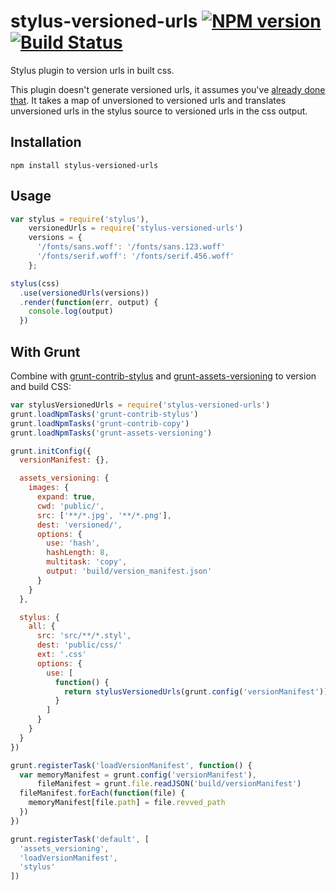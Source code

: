 stylus-versioned-urls [![NPM version](https://badge.fury.io/js/stylus-versioned-urls.png)](http://badge.fury.io/js/stylus-versioned-urls) [![Build Status](https://travis-ci.org/goodeggs/stylus-versioned-urls.png)](https://travis-ci.org/goodeggs/stylus-versioned-urls)
==============

Stylus plugin to version urls in built css.

This plugin doesn't generate versioned urls, it assumes you've [already done that](https://github.com/theasta/grunt-assets-versioning).  It takes a map of unversioned to versioned urls and translates unversioned urls in the stylus source to versioned urls in the css output.


Installation
------------
```
npm install stylus-versioned-urls
```

Usage
-----
```js
var stylus = require('stylus'),
    versionedUrls = require('stylus-versioned-urls')
    versions = {
      '/fonts/sans.woff': '/fonts/sans.123.woff'
      '/fonts/serif.woff': '/fonts/serif.456.woff'
    };

stylus(css)
  .use(versionedUrls(versions))
  .render(function(err, output) {
    console.log(output)
  })

```

With Grunt
----------
Combine with [grunt-contrib-stylus](https://github.com/gruntjs/grunt-contrib-stylus) and [grunt-assets-versioning](https://github.com/theasta/grunt-assets-versioning) to version and build CSS:

```js
var stylusVersionedUrls = require('stylus-versioned-urls')
grunt.loadNpmTasks('grunt-contrib-stylus')
grunt.loadNpmTasks('grunt-contrib-copy')
grunt.loadNpmTasks('grunt-assets-versioning')

grunt.initConfig({
  versionManifest: {},

  assets_versioning: {
    images: {
      expand: true,
      cwd: 'public/',
      src: ['**/*.jpg', '**/*.png'],
      dest: 'versioned/',
      options: {
        use: 'hash',
        hashLength: 8,
        multitask: 'copy',
        output: 'build/version_manifest.json'
      }
    }
  },

  stylus: {
    all: {
      src: 'src/**/*.styl',
      dest: 'public/css/'
      ext: '.css'
      options: {
        use: [
          function() {
            return stylusVersionedUrls(grunt.config('versionManifest'))
          }
        ]
      }
    }
  }
})

grunt.registerTask('loadVersionManifest', function() {
  var memoryManifest = grunt.config('versionManifest'),
      fileManifest = grunt.file.readJSON('build/versionManifest')
  fileManifest.forEach(function(file) {
    memoryManifest[file.path] = file.revved_path
  })
})

grunt.registerTask('default', [
  'assets_versioning',
  'loadVersionManifest',
  'stylus'
])
```

